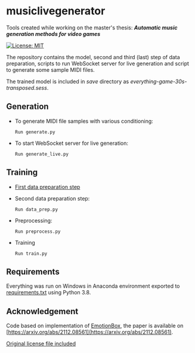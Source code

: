 
# musiclivegenerator
Tools created while working on the master's thesis: ***Automatic music generation methods for video games***

[![License: MIT](https://img.shields.io/badge/License-MIT-yellow.svg)](https://opensource.org/licenses/MIT)


The repository contains the model, second and third (last) step of data preparation, scripts to run WebSocket server for live generation and script to generate some sample MIDI files.

The trained model is included in *save* directory as *everything-game-30s-transposed.sess*.

## Generation
- To generate MIDI file samples with various conditioning:
    ```shell
    Run generate.py 
    ```
- To start WebSocket server for live generation:
    ```shell
    Run generate_live.py 
    ```


## Training

- [First data preparation step](https://github.com/DawidAntczak/musiclivegeneratorcsharp)

- Second data preparation step:
    ```shell
    Run data_prep.py 
    ```

- Preprocessing:
    ```shell
    Run preprocess.py 
    ```

- Training
    ```shell
    Run train.py
    
## Requirements
Everything was run on Windows in Anaconda environment exported to [requirements.txt](https://github.com/DawidAntczak/musiclivegenerator/blob/main/requirements.txt) using Python 3.8.


## Acknowledgement
Code based on implementation of [EmotionBox](https://github.com/KaitongZheng/EmotionBox), the paper is available on 
[https://arxiv.org/abs/2112.08561](https://arxiv.org/abs/2112.08561).

[Original license file included](https://github.com/DawidAntczak/musiclivegenerator/blob/main/ORIGINAL_LICENSE)
